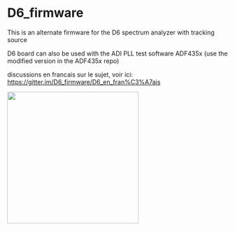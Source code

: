# D6_firmware

This is an alternate firmware for the D6 spectrum analyzer with tracking source

D6 board can also be used with the ADI PLL test software ADF435x (use the modified version in the ADF435x repo)

discussions en francais sur le sujet, voir ici: https://gitter.im/D6_firmware/D6_en_fran%C3%A7ais

<img src="https://raw.githubusercontent.com/joseluu/D6_firmware/master/Documents/Photos/D6_and_STLinkV2.jpg" width="300">




